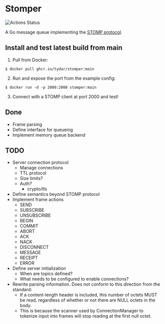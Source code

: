 # Stomper

![Actions Status](https://github.com/tydar/stomper/actions/workflows/go.yml/badge.svg)

A Go message queue implementing the [STOMP protocol](https://stomp.github.io/stomp-specification-1.2.html).

## Install and test latest build from main

1. Pull from Docker:

```shell
$ docker pull ghcr.io/tydar/stomper:main
```

2. Run and expose the port from the example config:

```shell
$ docker run -d -p 2000:2000 stomper:main
```

3. Connect with a STOMP client at port 2000 and test!

## Done

* Frame parsing
* Define interface for queueing
* Implement memory queue backend

## TODO

* Server connection protocol
    * Manage connections
    * TTL protocol
    * Size limits?
    * Auth?
        * crypto/tls
* Define semantics beyond STOMP protocol
* Implement frame actions
    * SEND
    * SUBSCRIBE
    * UNSUBSCRIBE
    * BEGIN
    * COMMIT
    * ABORT
    * ACK
    * NACK
    * DISCONNECT
    * MESSAGE
    * RECEIPT
    * ERROR
* Define server initialization
    * When are topics defined?
    * What needs to be configured to enable connections?
* Rewrite parsing information. Does not conform to this direction from the standard:
    * If a content-length header is included, this number of octets MUST be read, regardless of whether or not there are NULL octets in the body.
    * This is because the scanner used by ConnectionManager to tokenize input into frames will stop reading at the first null octet.
